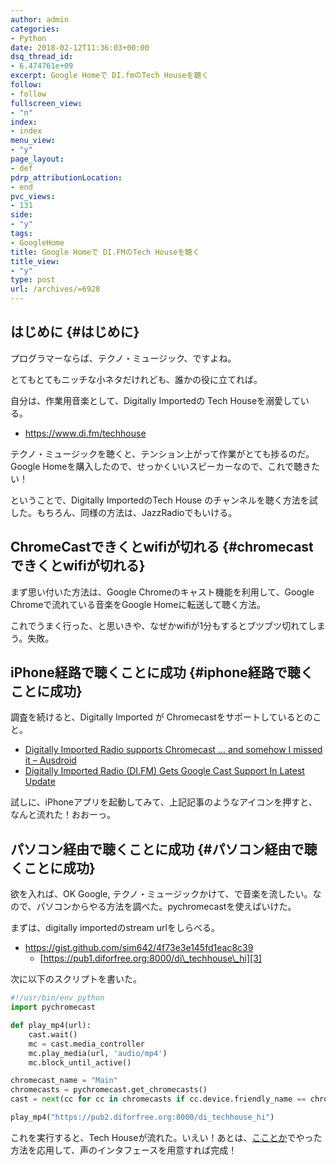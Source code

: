 ```yaml
---
author: admin
categories:
- Python
date: 2018-02-12T11:36:03+00:00
dsq_thread_id:
- 6.474761e+09
excerpt: Google Homeで DI.fmのTech Houseを聴く
follow:
- follow
fullscreen_view:
- "n"
index:
- index
menu_view:
- "y"
page_layout:
- def
pdrp_attributionLocation:
- end
pvc_views:
- 131
side:
- "y"
tags:
- GoogleHome
title: Google Homeで DI.FMのTech Houseを聴く
title_view:
- "y"
type: post
url: /archives/=6928
---
```


## はじめに {#はじめに}

プログラマーならば、テクノ・ミュージック、ですよね。

とてもとてもニッチな小ネタだけれども、誰かの役に立てれば。

自分は、作業用音楽として、Digitally Importedの Tech Houseを溺愛している。

  * <https://www.di.fm/techhouse>

テクノ・ミュージックを聴くと、テンション上がって作業がとても捗るのだ。Google Homeを購入したので、せっかくいいスピーカーなので、これで聴きたい！

ということで、Digitally ImportedのTech House のチャンネルを聴く方法を試した。もちろん、同様の方法は、JazzRadioでもいける。

## ChromeCastできくとwifiが切れる {#chromecastできくとwifiが切れる}

まず思い付いた方法は、Google Chromeのキャスト機能を利用して、Google Chromeで流れている音楽をGoogle Homeに転送して聴く方法。

これでうまく行った、と思いきや、なぜかwifiが1分もするとブツブツ切れてしまう。失敗。

## iPhone経路で聴くことに成功 {#iphone経路で聴くことに成功}

調査を続けると、Digitally Imported が Chromecastをサポートしているとのこと。

  * [Digitally Imported Radio supports Chromecast &#8230; and somehow I missed it &#8211; Ausdroid][1]
  * [Digitally Imported Radio (DI.FM) Gets Google Cast Support In Latest Update][2]

試しに、iPhoneアプリを起動してみて、上記記事のようなアイコンを押すと、なんと流れた！おおーっ。

## パソコン経由で聴くことに成功 {#パソコン経由で聴くことに成功}

欲を入れば、OK Google, テクノ・ミュージックかけて、で音楽を流したい。なので、パソコンからやる方法を調べた。pychromecastを使えばいけた。

まずは、digitally importedのstream urlをしらべる。

  * <https://gist.github.com/sim642/4f73e3e145fd1eac8c39> 
      * [https://pub1.diforfree.org:8000/di\_techhouse\_hi][3]

次に以下のスクリプトを書いた。

```python
#!/usr/bin/env python
import pychromecast

def play_mp4(url):
    cast.wait()
    mc = cast.media_controller
    mc.play_media(url, 'audio/mp4')
    mc.block_until_active()

chromecast_name = "Main"
chromecasts = pychromecast.get_chromecasts()
cast = next(cc for cc in chromecasts if cc.device.friendly_name == chromecast_name)

play_mp4("https://pub2.diforfree.org:8000/di_techhouse_hi")
```

これを実行すると、Tech Houseが流れた。いえい！あとは、[こことか][4]でやった方法を応用して、声のインタフェースを用意すれば完成！

 [1]: https://ausdroid.net/2016/01/02/digitally-imported-radio-supports-chromecast-and-somehow-i-didnt-know/
 [2]: https://www.androidpolice.com/2015/11/10/digitally-imported-radio-di-fm-gets-google-cast-support-in-latest-update/
 [3]: https://pub1.diforfree.org:8000/di_techhouse_hi
 [4]: https://futurismo.biz/archives/6921
